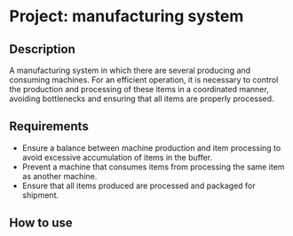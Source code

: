 # Project: manufacturing system

## Description

A manufacturing system in which there are several producing and consuming machines. For an efficient operation, it is necessary to control the production and processing of these items in a coordinated manner, avoiding bottlenecks and ensuring that all items are properly processed.

## Requirements

- Ensure a balance between machine production and item processing to avoid excessive accumulation of items in the buffer.
- Prevent a machine that consumes items from processing the same item as another machine.
- Ensure that all items produced are processed and packaged for shipment.

## How to use

